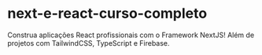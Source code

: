 # next-e-react-curso-completo
Construa aplicações React profissionais com o Framework NextJS! Além de projetos com TailwindCSS, TypeScript e Firebase.
